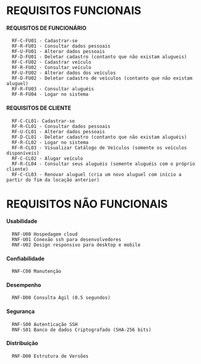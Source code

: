 # REQUISITOS FUNCIONAIS
#### REQUISITOS DE FUNCIONÁRIO
      RF-C-FU01 - Cadastrar-se
      RF-R-FU01 - Consultar dados pessoais
      RF-U-FU01 - Alterar dados pessoais
      RF-D-FU01 - Deletar cadastro (contanto que não existam alugueis)
      RF-C-FU02 - Cadastrar veículo
      RF-R-FU02 - Consultar veículo
      RF-U-FU02 - Alterar dados dos veículos
      RF-D-FU02 - Deletar cadastro de veículos (contanto que não existam aluguel)
      RF-R-FU03 - Consultar aluguéis
      RF-R-FU04 - Logar no sistema
     
 #### REQUISITOS DE CLIENTE
      RF-C-CL01- Cadastrar-se
      RF-R-CL01 - Consultar dados pessoais
      RF-U-CL01 - Alterar dados pessoais
      RF-D-CL01 - Deletar cadastro (contanto que não existam aluguéis)
      RF-R-CL02 - Logar no sistema
      RF-R-CL03 - Visualizar Catálogo de Veículos (somente os veículos disponíveis)
      RF-C-CL02 - Alugar veículo
      RF-R-CL04 - Consultar seus aluguéis (somente aluguéis com o próprio cliente)
      RF-C-CL03 - Renovar aluguel (cria um novo aluguel com início a partir do fim da locação anterior)

# REQUISITOS NÃO FUNCIONAIS

#### Usabilidade
      RNF-U00 Hospedagem cloud
      RNF-U01 Conexão ssh para desenvolvedores
      RNF-U02 Design responsivo para desktop e mobile
      
#### Confiabilidade
      RNF-C00 Manutenção

#### Desempenho
      RNF-D00 Consulta Ágil (0.5 segundos)

#### Segurança
      RNF-S00 Autenticação SSH
      RNF-S01 Banco de dados Criptografado (SHA-256 bits)
      
#### Distribuição
      RNF-D00 Estrutura de Versões
